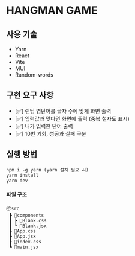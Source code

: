 # HANGMAN GAME

## 사용 기술

- Yarn
- React
- Vite
- MUI
- Random-words

## 구현 요구 사항

- [✅] 랜덤 영단어를 글자 수에 맞게 화면 출력
- [✅] 입력값과 맞다면 화면에 출력 (중복 철자도 표시)
- [✅] 내가 입력한 단어 출력
- [✅] 10번 기회, 성공과 실패 구분

## 실행 방법

```
npm i -g yarn (yarn 설치 필요 시)
yarn install
yarn dev
```

#### **파일 구조**

```
📦src
 ┣ 📂components
 ┃ ┣ 📜Blank.css
 ┃ ┗ 📜Blank.jsx
 ┣ 📜App.css
 ┣ 📜App.jsx
 ┣ 📜index.css
 ┗ 📜main.jsx
```
